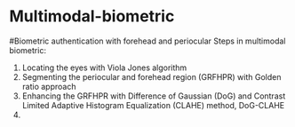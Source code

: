 # Multimodal-biometric
#Biometric authentication with forehead and periocular
Steps in multimodal biometric:
1. Locating the eyes with Viola Jones algorithm
2. Segmenting the periocular and forehead region (GRFHPR) with Golden ratio approach
3. Enhancing the GRFHPR with Difference of 	Gaussian 	(DoG) and Contrast Limited 	Adaptive Histogram 	Equalization (CLAHE) 	method, DoG-CLAHE
4. 
